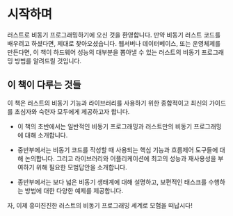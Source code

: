 # 시작하며

러스트로 비동기 프로그래밍하기에 오신 것을 환영합니다. 만약 비동기 러스트 코드를
배우려고 하셨다면, 제대로 찾아오셨습니다. 웹서버나 데이터베이스, 또는 운영체제를
만든다면, 이 책이 하드웨어 성능의 대부분을 뽑아낼 수 있는 러스트의 비동기
프로그래밍 방법를 알려드릴 것입니다.

## 이 책이 다루는 것들

이 책은 러스트의 비동기 기능과 라이브러리를 사용하기 위한 종합적이고 최신의
가이드를 초심자와 숙련자 모두에게 제공하고자 합니다. 

- 이 책의 초반에서는 일반적인 비동기 프로그래밍과 러스트만의 비동기 프로그래밍에
  대해 소개합니다.

- 중반부에서는 비동기 코드를 작성할 때 사용되는 핵심 기능과 흐름제어 도구들에
  대해 논의합니다. 그리고 라이브러리와 어플리케이션에 최고의 성능과 재사용성을
  부여하기 위해 필요한 모범답안을 소개합니다.

- 종반부에서는 보다 넓은 비동기 생태계에 대해 설명하고, 보편적인 태스크를
  수행하는 방법에 대한 다양한 예제를 제공합니다.

자, 이제 흥미진진한 러스트의 비동기 프로그래밍 세계로 모험을 떠납시다!
